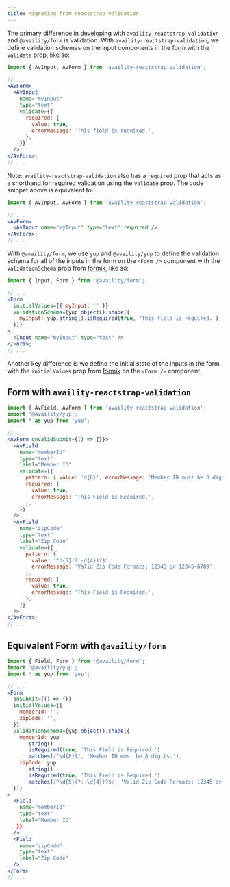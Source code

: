 ```yaml
---
title: Migrating from reactstrap validation
---
```


The primary difference in developing with `availity-reactstrap-validation` and `@availity/form` is validation. With `availity-reactstrap-validation`, we define validation schemas on the input components in the form with the `validate` prop, like so:

```jsx
import { AvInput, AvForm } from 'availity-reactstrap-validation';

// ...
<AvForm>
  <AvInput
    name="myInput"
    type="text"
    validate={{
      required: {
        value: true,
        errorMessage: 'This field is required.',
      },
    }}
  />
</AvForm>;
// ...
```

Note: `availity-reactstrap-validation` also has a `required` prop that acts as a shorthand for required validation using the `validate` prop. The code snippet above is equivalent to:

```jsx
import { AvInput, AvForm } from 'availity-reactstrap-validation';

// ...
<AvForm>
  <AvInput name="myInput" type="text" required />
</AvForm>;
// ...
```

With `@availity/form`, we use `yup` and `@availity/yup` to define the validation schema for all of the inputs in the form on the `<Form />` component with the `validationSchema` prop from [formik](https://jaredpalmer.com/formik/docs/guides/validation#validationschema), like so:

```jsx
import { Input, Form } from '@availity/form';

// ...
<Form
  initialValues={{ myInput: '' }}
  validationSchema={yup.object().shape({
    myInput: yup.string().isRequired(true, 'This field is required.'),
  })}
>
  <Input name="myInput" type="text" />
</Form>;
// ...
```

Another key difference is we define the initial state of the inputs in the form with the `initialValues` prop from [formik](https://jaredpalmer.com/formik/docs/api/formik#initialvalues-values) on the `<Form />` component.

## Form with `availity-reactstrap-validation`

```jsx
import { AvField, AvForm } from 'availity-reactstrap-validation';
import '@availity/yup';
import * as yup from 'yup';

// ...
<AvForm onValidSubmit={() => {}}>
  <AvField
    name="memberId"
    type="text"
    label="Member ID"
    validate={{
      pattern: { value: 'd{8}', errorMessage: 'Member ID must be 8 digits' },
      required: {
        value: true,
        errorMessage: 'This Field is Required.',
      },
    }}
  />
  <AvField
    name="zipCode"
    type="text"
    label="Zip Code"
    validate={{
      pattern: {
        value: '^d{5}(?:-d{4})?$',
        errorMessage: 'Valid Zip Code Formats: 12345 or 12345-6789',
      },
      required: {
        value: true,
        errorMessage: 'This Field is Required.',
      },
    }}
  />
</AvForm>;
// ...
```

## Equivalent Form with `@availity/form`

```jsx
import { Field, Form } from '@availity/form';
import '@availity/yup';
import * as yup from 'yup';

// ...
<Form
  onSubmit={() => {}}
  initialValues={{
    memberId: '',
    zipCode: '',
  }}
  validationSchema={yup.object().shape({
    memberId: yup
      .string()
      .isRequired(true, 'This Field is Required.')
      .matches(/^\d{8}$/, 'Member ID must be 8 digits.'),
    zipCode: yup
      .string()
      .isRequired(true, 'This Field is Required.')
      .matches(/^\d{5}(?:-\d{4})?$/, 'Valid Zip Code Formats: 12345 or 12345-6789'),
  })}
>
  <Field
    name="memberId"
    type="text"
    label="Member ID"
   }}
  />
  <Field
    name="zipCode"
    type="text"
    label="Zip Code"
  />
</Form>
// ...
```